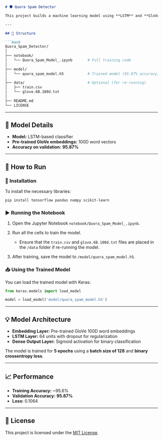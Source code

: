 

````markdown
# 🛡️ Quora Spam Detector

This project builds a machine learning model using **LSTM** and **GloVe embeddings** to classify whether a Quora question is **spam** or **legitimate**.

---

## 📁 Structure

```bash
Quora_Spam_Detector/
│
├── notebook/
│   └── Quora_Spam_Model_.ipynb       # Full training code
│
├── model/
│   └── quora_spam_model.h5           # Trained model (95.87% accuracy)
│
├── data/                             # Optional (for re-running)
│   ├── train.csv
│   └── glove.6B.100d.txt
│
├── README.md
└── LICENSE
````

---

## 🧠 Model Details

* **Model:** LSTM-based classifier
* **Pre-trained GloVe embeddings:** 100D word vectors
* **Accuracy on validation:** **95.87%**

---

## 🚀 How to Run

### 🔧 Installation

To install the necessary libraries:

```bash
pip install tensorflow pandas numpy scikit-learn
```

### ▶️ Running the Notebook

1. Open the Jupyter Notebook `notebook/Quora_Spam_Model_.ipynb`.
2. Run all the cells to train the model.

   * Ensure that the `train.csv` and `glove.6B.100d.txt` files are placed in the `/data` folder if re-running the model.
3. After training, save the model to `/model/quora_spam_model.h5`.

### 📥 Using the Trained Model

You can load the trained model with Keras:

```python
from keras.models import load_model

model = load_model('model/quora_spam_model.h5')
```

---

## 💡 Model Architecture

* **Embedding Layer:** Pre-trained GloVe 100D word embeddings
* **LSTM Layer:** 64 units with dropout for regularization
* **Dense Output Layer:** Sigmoid activation for binary classification

The model is trained for **5 epochs** using a **batch size of 128** and **binary crossentropy loss**.

---

## 📈 Performance

* **Training Accuracy:** \~95.6%
* **Validation Accuracy:** **95.87%**
* **Loss:** 0.1064

---

## 📄 License

This project is licensed under the [MIT License](LICENSE).
